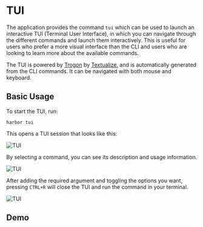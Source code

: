 # TUI

The application provides the command `tui` which can be used to launch an interactive TUI (Terminal User Interface), in which you can navigate through the different commands and launch them interactively. This is useful for users who prefer a more visual interface than the CLI and users who are looking to learn more about the available commands.

The TUI is powered by [Trogon](https://github.com/Textualize/trogon) by [Textualize](https://github.com/Textualize), and is automatically generated from the CLI commands. It can be navigated with both mouse and keyboard.

## Basic Usage

To start the TUI, run:

```
harbor tui
```

This opens a TUI session that looks like this:

![TUI](../assets/tui/tui1.png)

By selecting a command, you can see its description and usage information.

![TUI](../assets/tui/tui2.png)

After adding the required argument and toggling the options you want, pressing `CTRL+R` will close the TUI and run the command in your terminal.

![TUI](../assets/tui/tui3.png)


## Demo

<script async id="asciicast-sTIjEW30Qzh2oXcMm9CqAV0Dy" src="https://asciinema.org/a/sTIjEW30Qzh2oXcMm9CqAV0Dy.js"></script>
